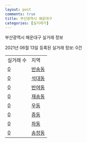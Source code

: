 ```yaml
---
layout: post
comments: true
title: 부산광역시 해운대구
categories: [실거래가]
---
```


부산광역시 해운대구 실거래 정보

2021년 06월 13일 등록된 실거래 정보: 0건


<table class="sortable">
  <tr>
    <td>실거래 수</td>
    <td>지역</td>
  </tr>

  
  <tr class="item">
    <td><a href="2635010100.html">0</a></td>
    <td><a href="2635010100.html">반송동</a></td>
  </tr>
    

  <tr class="item">
    <td><a href="2635010200.html">0</a></td>
    <td><a href="2635010200.html">석대동</a></td>
  </tr>
    

  <tr class="item">
    <td><a href="2635010300.html">0</a></td>
    <td><a href="2635010300.html">반여동</a></td>
  </tr>
    

  <tr class="item">
    <td><a href="2635010400.html">0</a></td>
    <td><a href="2635010400.html">재송동</a></td>
  </tr>
    

  <tr class="item">
    <td><a href="2635010500.html">0</a></td>
    <td><a href="2635010500.html">우동</a></td>
  </tr>
    

  <tr class="item">
    <td><a href="2635010600.html">0</a></td>
    <td><a href="2635010600.html">중동</a></td>
  </tr>
    

  <tr class="item">
    <td><a href="2635010700.html">0</a></td>
    <td><a href="2635010700.html">좌동</a></td>
  </tr>
    

  <tr class="item">
    <td><a href="2635010800.html">0</a></td>
    <td><a href="2635010800.html">송정동</a></td>
  </tr>
    


</table>
    